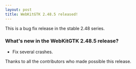 ```yaml
---
layout: post
title: WebKitGTK 2.48.5 released!
---
```


This is a bug fix release in the stable 2.48 series.

### What's new in the WebKitGTK 2.48.5 release?

 - Fix several crashes.

Thanks to all the contributors who made possible this release.